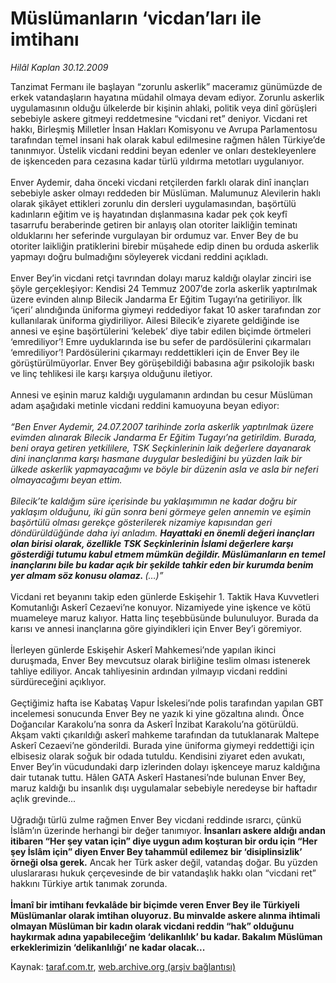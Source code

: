 # Müslümanların ‘vicdan’ları ile imtihanı

*Hilâl Kaplan 30.12.2009*

<div class="yazi">Tanzimat Fermanı ile başlayan “zorunlu askerlik” maceramız günümüzde de erkek vatandaşların hayatına müdahil olmaya devam ediyor. Zorunlu askerlik uygulamasının olduğu ülkelerde bir kişinin ahlaki, politik veya dinî görüşleri sebebiyle askere gitmeyi reddetmesine “vicdani ret” deniyor. Vicdani ret hakkı, Birleşmiş Milletler İnsan Hakları Komisyonu ve Avrupa Parlamentosu tarafından temel insani hak olarak kabul edilmesine rağmen hâlen Türkiye’de tanınmıyor. Üstelik vicdani reddini beyan edenler ve onları destekleyenlere de işkenceden para cezasına kadar türlü yıldırma metotları uygulanıyor. <br/><br/>Enver Aydemir, daha önceki vicdani retçilerden farklı olarak dinî inançları sebebiyle asker olmayı reddeden bir Müslüman. Malumunuz Alevilerin haklı olarak şikâyet ettikleri zorunlu din dersleri uygulamasından, başörtülü kadınların eğitim ve iş hayatından dışlanmasına kadar pek çok keyfî tasarrufu beraberinde getiren bir anlayış olan otoriter laikliğin teminatı olduklarını her seferinde vurgulayan bir ordumuz var. Enver Bey de bu otoriter laikliğin pratiklerini birebir müşahede edip dinen bu orduda askerlik yapmayı doğru bulmadığını söyleyerek vicdani reddini açıkladı. <br/><br/>Enver Bey’in vicdani retçi tavrından dolayı maruz kaldığı olaylar zinciri ise şöyle gerçekleşiyor: Kendisi 24 Temmuz 2007’de zorla askerlik yaptırılmak üzere evinden alınıp Bilecik Jandarma Er Eğitim Tugayı’na getiriliyor. İlk ‘içeri’ alındığında üniforma giymeyi reddediyor fakat 10 asker tarafından zor kullanılarak üniforma giydiriliyor. Ailesi Bilecik’e ziyarete geldiğinde ise annesi ve eşine başörtülerini ‘kelebek’ diye tabir edilen biçimde örtmeleri ‘emrediliyor’! Emre uyduklarında ise bu sefer de pardösülerini çıkarmaları ‘emrediliyor’! Pardösülerini çıkarmayı reddettikleri için de Enver Bey ile görüştürülmüyorlar. Enver Bey görüşebildiği babasına ağır psikolojik baskı ve linç tehlikesi ile karşı karşıya olduğunu iletiyor. <br/><br/>Annesi ve eşinin maruz kaldığı uygulamanın ardından bu cesur Müslüman adam aşağıdaki metinle vicdani reddini kamuoyuna beyan ediyor:<i> <br/><br/>“Ben Enver Aydemir, 24.07.2007 tarihinde zorla askerlik yaptırılmak üzere evimden alınarak Bilecik Jandarma Er Eğitim Tugayı’na getirildim. Burada, beni oraya getiren yetkililere, TSK Seçkinlerinin laik değerlere dayanarak dini inançlarıma karşı hasmane duygular beslediğini bu yüzden laik bir ülkede askerlik yapmayacağımı ve böyle bir düzenin asla ve asla bir neferi olmayacağımı beyan ettim. <br/><br/>Bilecik’te kaldığım süre içerisinde bu yaklaşımımın ne kadar doğru bir yaklaşım olduğunu, iki gün sonra beni görmeye gelen annemin ve eşimin başörtülü olması gerekçe gösterilerek nizamiye kapısından geri döndürüldüğünde daha iyi anladım. <b>Hayattaki en önemli değeri inançları olan birisi olarak, özellikle TSK Seçkinlerinin İslami değerlere karşı gösterdiği tutumu kabul etmem mümkün değildir. Müslümanların en temel inançlarını bile bu kadar açık bir şekilde tahkir eden bir kurumda benim yer almam söz konusu olamaz. </b>(…)”</i> <br/><br/>Vicdani ret beyanını takip eden günlerde Eskişehir 1. Taktik Hava Kuvvetleri Komutanlığı Askerî Cezaevi’ne konuyor. Nizamiyede yine işkence ve kötü muameleye maruz kalıyor. Hatta linç teşebbüsünde bulunuluyor. Burada da karısı ve annesi inançlarına göre giyindikleri için Enver Bey’i göremiyor. <br/><br/>İlerleyen günlerde Eskişehir Askerî Mahkemesi’nde yapılan ikinci duruşmada, Enver Bey mevcutsuz olarak birliğine teslim olması istenerek tahliye ediliyor. Ancak tahliyesinin ardından yılmayıp vicdani reddini sürdüreceğini açıklıyor. <br/><br/>Geçtiğimiz hafta ise Kabataş Vapur İskelesi’nde polis tarafından yapılan GBT incelemesi sonucunda Enver Bey ne yazık ki yine gözaltına alındı. Önce Doğancılar Karakolu’na sonra da Askerî İnzibat Karakolu’na götürüldü. Akşam vakti çıkarıldığı askerî mahkeme tarafından da tutuklanarak Maltepe Askerî Cezaevi’ne gönderildi. Burada yine üniforma giymeyi reddettiği için elbisesiz olarak soğuk bir odada tutuldu. Kendisini ziyaret eden avukatı, Enver Bey’in vücudundaki darp izlerinden dolayı işkenceye maruz kaldığına dair tutanak tuttu. Hâlen GATA Askerî Hastanesi’nde bulunan Enver Bey, maruz kaldığı bu insanlık dışı uygulamalar sebebiyle neredeyse bir haftadır açlık grevinde... <br/><br/>Uğradığı türlü zulme rağmen Enver Bey vicdani reddinde ısrarcı, çünkü İslâm’ın üzerinde herhangi bir değer tanımıyor. <b>İnsanları askere aldığı andan itibaren “Her şey vatan için” diye uygun adım koşturan bir ordu için “Her şey İslâm için” diyen Enver Bey tahammül edilemez bir ‘disiplinsizlik’ örneği olsa gerek.</b> Ancak her Türk asker değil, vatandaş doğar. Bu yüzden uluslararası hukuk çerçevesinde de bir vatandaşlık hakkı olan “vicdani ret” hakkını Türkiye artık tanımak zorunda.<b> <br/><br/>İmanî bir imtihanı fevkalâde bir biçimde veren Enver Bey ile Türkiyeli Müslümanlar olarak imtihan oluyoruz. Bu minvalde askere alınma ihtimali olmayan Müslüman bir kadın olarak vicdani reddin “hak” olduğunu haykırmak adına yapabileceğim ‘delikanlılık’ bu kadar. Bakalım Müslüman erkeklerimizin ‘delikanlılığı’ ne kadar olacak...</b>
</div>

Kaynak: [taraf.com.tr](http://taraf.com.tr:80/makale/9277.htm), [web.archive.org (arşiv bağlantısı)](http://web.archive.org/web/20100311181519/http://taraf.com.tr:80/makale/9277.htm)
